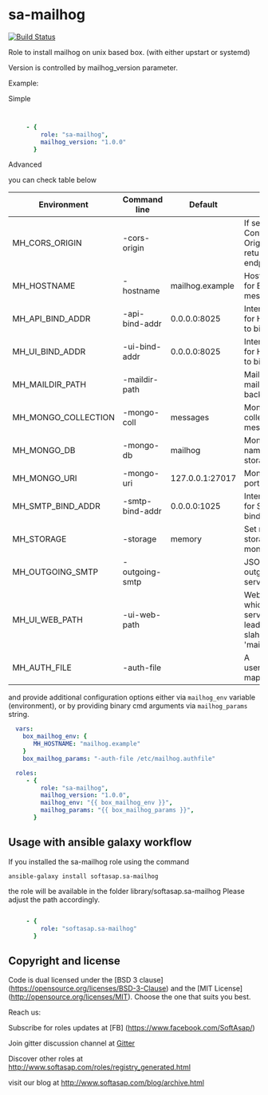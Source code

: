 sa-mailhog
==========

[![Build Status](https://travis-ci.org/softasap/sa-mailhog.svg?branch=master)](https://travis-ci.org/softasap/sa-mailhog)


Role to install mailhog on unix based box. (with either upstart or systemd)

Version is controlled by  mailhog_version parameter.


Example:

Simple

```YAML


     - {
         role: "sa-mailhog",
         mailhog_version: "1.0.0"
       }

```

Advanced

you can check table below

| Environment         | Command line    | Default         | Description
| ------------------- | --------------- | --------------- | -----------
| MH_CORS_ORIGIN      | -cors-origin    |                 | If set, a Access-Control-Allow-Origin header is returned for API endpoints
| MH_HOSTNAME         | -hostname       | mailhog.example | Hostname to use for EHLO/HELO and message IDs
| MH_API_BIND_ADDR    | -api-bind-addr  | 0.0.0.0:8025    | Interface and port for HTTP API server to bind to
| MH_UI_BIND_ADDR     | -ui-bind-addr   | 0.0.0.0:8025    | Interface and port for HTTP UI server to bind to
| MH_MAILDIR_PATH     | -maildir-path   |                 | Maildir path (for maildir storage backend)
| MH_MONGO_COLLECTION | -mongo-coll     | messages        | MongoDB collection name for message storage
| MH_MONGO_DB         | -mongo-db       | mailhog         | MongoDB database name for message storage
| MH_MONGO_URI        | -mongo-uri      | 127.0.0.1:27017 | MongoDB host and port
| MH_SMTP_BIND_ADDR   | -smtp-bind-addr | 0.0.0.0:1025    | Interface and port for SMTP server to bind to
| MH_STORAGE          | -storage        | memory          | Set message storage: memory / mongodb / maildir
| MH_OUTGOING_SMTP    | -outgoing-smtp  |                 | JSON file defining outgoing SMTP servers
| MH_UI_WEB_PATH      | -ui-web-path    |                 | WebPath under which the ui is served (without leading or trailing slahes), e.g. 'mailhog'
| MH_AUTH_FILE        | -auth-file      |                 | A username:bcryptpw mapping file

and provide additional configuration options either via `mailhog_env` variable (environment),
or by providing binary cmd arguments via `mailhog_params` string.


```YAML
  vars:
    box_mailhog_env: {
       MH_HOSTNAME: "mailhog.example"
    }
    box_mailhog_params: "-auth-file /etc/mailhog.authfile"

  roles:
     - {
         role: "sa-mailhog",
         mailhog_version: "1.0.0",
         mailhog_env: "{{ box_mailhog_env }}",
         mailhog_params: "{{ box_mailhog_params }}",
       }

```



Usage with ansible galaxy workflow
----------------------------------

If you installed the sa-mailhog role using the command

`
   ansible-galaxy install softasap.sa-mailhog
`

the role will be available in the folder library/softasap.sa-mailhog
Please adjust the path accordingly.

```YAML

     - {
         role: "softasap.sa-mailhog"
       }

```



Copyright and license
---------------------

Code is dual licensed under the [BSD 3 clause] (https://opensource.org/licenses/BSD-3-Clause) and the [MIT License] (http://opensource.org/licenses/MIT). Choose the one that suits you best.

Reach us:

Subscribe for roles updates at [FB] (https://www.facebook.com/SoftAsap/)

Join gitter discussion channel at [Gitter](https://gitter.im/softasap)

Discover other roles at  http://www.softasap.com/roles/registry_generated.html

visit our blog at http://www.softasap.com/blog/archive.html

